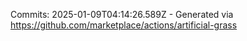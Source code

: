 Commits: 2025-01-09T04:14:26.589Z - Generated via https://github.com/marketplace/actions/artificial-grass
<br>
